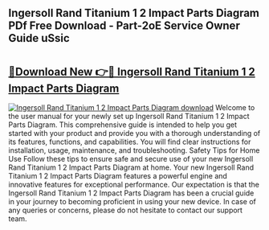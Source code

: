## Ingersoll Rand Titanium 1 2 Impact Parts Diagram PDf Free Download - Part-2oE Service Owner Guide uSsic

# <h2><a href="http://dfku8t.blite.top/?on=Ingersoll+Rand+Titanium+1+2+Impact+Parts+Diagram">🔗Download New 👉🔴 Ingersoll Rand Titanium 1 2 Impact Parts Diagram</a></h2>

[![Ingersoll Rand Titanium 1 2 Impact Parts Diagram download](https://i.imgur.com/lujVjoI.png)](http://dfku8t.blite.top/?on=Ingersoll+Rand+Titanium+1+2+Impact+Parts+Diagram)
Welcome to the user manual for your newly set up Ingersoll Rand Titanium 1 2 Impact Parts Diagram. This comprehensive guide is intended to help you get started with your product and provide you with a thorough understanding of its features, functions, and capabilities. You will find clear instructions for installation, usage, maintenance, and troubleshooting. Safety Tips for Home Use Follow these tips to ensure safe and secure use of your new Ingersoll Rand Titanium 1 2 Impact Parts Diagram at home. Your new Ingersoll Rand Titanium 1 2 Impact Parts Diagram features a powerful engine and innovative features for exceptional performance. Our expectation is that the Ingersoll Rand Titanium 1 2 Impact Parts Diagram has been a crucial guide in your journey to becoming proficient in using your new device. In case of any queries or concerns, please do not hesitate to contact our support team.
